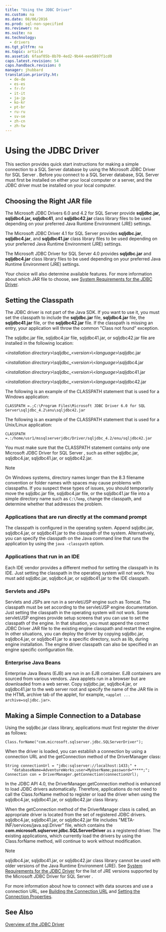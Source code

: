 ```yaml
---
title: "Using the JDBC Driver"
ms.custom: na
ms.date: 08/06/2016
ms.prod: sql-non-specified
ms.reviewer: na
ms.suite: na
ms.technology: 
  - drivers
ms.tgt_pltfrm: na
ms.topic: article
ms.assetid: 6faaf05b-8b70-4ed2-9b44-eee5897f1cd0
caps.latest.revision: 54
caps.handback.revision: 0
manager: jhubbard
translation.priority.ht: 
  - de-de
  - es-es
  - fr-fr
  - it-it
  - ja-jp
  - ko-kr
  - pt-br
  - ru-ru
  - sv-se
  - zh-cn
  - zh-tw
---
```

# Using the JDBC Driver
  This section provides quick start instructions for making a simple connection to a  SQL Server  database by using the  Microsoft JDBC Driver for SQL Server . Before you connect to a  SQL Server  database,  SQL Server  must first be installed on either your local computer or a server, and the JDBC driver must be installed on your local computer.  
  
## Choosing the Right JAR file  
 The Microsoft JDBC Drivers 6.0 and 4.2 for SQL Server provide **sqljdbc.jar, sqljdbc4.jar, sqljdbc41**, and **sqljdbc42.jar** class library files to be used depending on your preferred Java Runtime Environment (JRE) settings.  
  
 The Microsoft JDBC Driver 4.1 for SQL Server provides **sqljdbc.jar**, **sqljdbc4.jar**, and **sqljdbc41.jar** class library files to be used depending on your preferred Java Runtime Environment (JRE) settings.  
  
 The  Microsoft JDBC Driver for SQL Server  4.0 provides **sqljdbc.jar** and **sqljdbc4.jar** class library files to be used depending on your preferred Java Runtime Environment (JRE) settings.  
  
 Your choice will also determine available features. For more information about which JAR file to choose, see [System Requirements for the JDBC Driver](../content/System-Requirements-for-the-JDBC-Driver.md).  
  
## Setting the Classpath  
 The JDBC driver is not part of the Java SDK. If you want to use it, you must set the classpath to include the **sqljdbc.jar** file, **sqljdbc4.jar** file, the **sqljdbc41.jar** file, or the **sqljdbc42.jar** file. If the classpath is missing an entry, your application will throw the common "Class not found" exception.  
  
 The sqljdbc.jar file, sqljdbc4.jar file, sqljdbc41.jar, or sqljdbc42.jar file are installed in the following location:  
  
 <*installation directory*>\sqljdbc_<*version*>\\<*language*>\sqljdbc.jar  
  
 <*installation directory*>\sqljdbc_<*version*>\\<*language*>\sqljdbc4.jar  
  
 <*installation directory*>\sqljdbc_<*version*>\\<*language*>\sqljdbc41.jar  
  
 <*installation directory*>\sqljdbc_<*version*>\\<*language*>\sqljdbc42.jar  
  
 The following is an example of the CLASSPATH statement that is used for a Windows application:  
  
 `CLASSPATH =.;C:\Program Files\Microsoft JDBC Driver 6.0 for SQL Server\sqljdbc_4.2\enu\sqljdbc42.jar`  
  
 The following is an example of the CLASSPATH statement that is used for a Unix/Linux application:  
  
 `CLASSPATH =.:/home/usr1/mssqlserverjdbc/Driver/sqljdbc_4.2/enu/sqljdbc42.jar`  
  
 You must make sure that the CLASSPATH statement contains only one  Microsoft JDBC Driver for SQL Server , such as either sqljdbc.jar, sqljdbc4.jar, sqljdbc41.jar, or sqljdbc42.jar.  
  
> [!NOTE]  
>  On Windows systems, directory names longer than the 8.3 filename convention or folder names with spaces may cause problems with classpaths. If you suspect these types of issues, you should temporarily move the sqljdbc.jar file, sqljdbc4.jar file, or the sqljdbc41.jar file into a simple directory name such as `C:\Temp`, change the classpath, and determine whether that addresses the problem.  
  
### Applications that are run directly at the command prompt  
 The classpath is configured in the operating system. Append sqljdbc.jar, sqljdbc4.jar, or sqljdbc41.jar to the classpath of the system. Alternatively, you can specify the classpath on the Java command line that runs the application by using the `java -classpath` option.  
  
### Applications that run in an IDE  
 Each IDE vendor provides a different method for setting the classpath in its IDE. Just setting the classpath in the operating system will not work. You must add sqljdbc.jar, sqljdbc4.jar, or sqljdbc41.jar to the IDE classpath.  
  
### Servlets and JSPs  
 Servlets and JSPs are run in a servlet/JSP engine such as Tomcat. The classpath must be set according to the servlet/JSP engine documentation. Just setting the classpath in the operating system will not work. Some servlet/JSP engines provide setup screens that you can use to set the classpath of the engine. In that situation, you must append the correct JDBC Driver JAR file to the existing engine classpath and restart the engine. In other situations, you can deploy the driver by copying sqljdbc.jar, sqljdbc4.jar, or sqljdbc41.jar to a specific directory, such as lib, during engine installation. The engine driver classpath can also be specified in an engine specific configuration file.  
  
### Enterprise Java Beans  
 Enterprise Java Beans (EJB) are run in an EJB container. EJB containers are sourced from various vendors. Java applets run in a browser but are downloaded from a web server. Copy sqljdbc.jar, sqljdbc4.jar, or sqljdbc41.jar to the web server root and specify the name of the JAR file in the HTML archive tab of the applet, for example, `<applet ... archive=sqljdbc.jar>`.  
  
## Making a Simple Connection to a Database  
 Using the sqljdbc.jar class library, applications must first register the driver as follows:  
  
 `Class.forName("com.microsoft.sqlserver.jdbc.SQLServerDriver");`  
  
 When the driver is loaded, you can establish a connection by using a connection URL and the getConnection method of the DriverManager class:  
  
```  
String connectionUrl = "jdbc:sqlserver://localhost:1433;" +  
   "databaseName=AdventureWorks;user=MyUserName;password=*****;";  
Connection con = DriverManager.getConnection(connectionUrl);  
```  
  
 In the JDBC API 4.0, the DriverManager.getConnection method is enhanced to load JDBC drivers automatically. Therefore, applications do not need to call the Class.forName method to register or load the driver when using the sqljdbc4.jar, sqljdbc41.jar, or sqljdbc42.jar class library.  
  
 When the getConnection method of the DriverManager class is called, an appropriate driver is located from the set of registered JDBC drivers. sqljdbc4.jar, sqljdbc41.jar, or sqljdbc42.jar file includes "META-INF/services/java.sql.Driver" file, which contains the **com.microsoft.sqlserver.jdbc.SQLServerDriver** as a registered driver. The existing applications, which currently load the drivers by using the Class.forName method, will continue to work without modification.  
  
> [!NOTE]  
>  sqljdbc4.jar, sqljdbc41.jar, or sqljdbc42.jar class library cannot be used with older versions of the Java Runtime Environment (JRE). See [System Requirements for the JDBC Driver](../content/System-Requirements-for-the-JDBC-Driver.md) for the list of JRE versions supported by the  Microsoft JDBC Driver for SQL Server .  
  
 For more information about how to connect with data sources and use a connection URL, see [Building the Connection URL](../content/Building-the-Connection-URL.md) and [Setting the Connection Properties](../content/Setting-the-Connection-Properties.md).  
  
## See Also  
 [Overview of the JDBC Driver](../content/Overview-of-the-JDBC-Driver.md)  
  
  